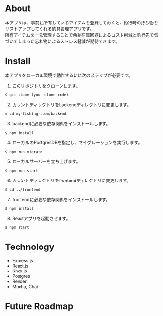# About
本アプリは、事前に所有しているアイテムを登録しておくと、釣行時の持ち物をリストアップしてくれる釣具管理アプリです。  
所有アイテムを一元管理することで余剰在庫回避によるコスト削減と釣行先で気づいてしまった忘れ物によるストレス軽減が期待できます。
# Install
本アプリをローカル環境で動作するには次のステップが必要です。
1. このリポジトリをクローンします。  
```
$ git clone (your clone code)
```
2. カレントディレクトリをbackendディレクトリに変更します。  
```
$ cd my-fishing-item/backend
```
3. backendに必要な依存関係をインストールします。  
```
$ npm install
```
4. ローカルのPostgresDBを指定し、マイグレーションを実行します。
```
$ npm run migrate
```
5. ローカルサーバーを立ち上げます。
```
$ npm run start
```
6. カレントディレクトリをfrontendディレクトリに変更します。
```
$ cd ../frontend
```
7. frontendに必要な依存関係をインストールします。
```
$ npm install
```
8. Reactアプリを起動させます。
```
$ npm start
```
# Technology
* Express.js
* React.js
* Knex.js
* Postgres
* Render
* Mocha, Chai
# Future Roadmap
